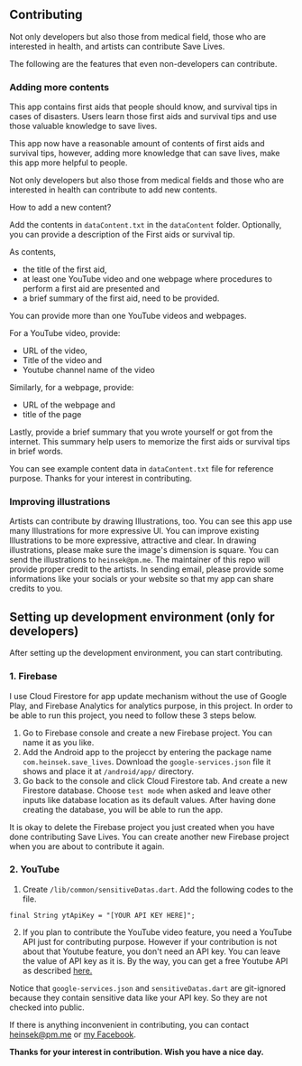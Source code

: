## Contributing
Not only developers but also those from medical field, those who are interested in health, and artists can contribute Save Lives.

The following are the features that even non-developers can contribute.

### Adding more contents
This app contains first aids that people should know, and survival tips in cases of disasters. Users learn those first aids and survival tips and use those valuable knowledge to save lives.

This app now have a reasonable amount of contents of first aids and survival tips, however, adding more knowledge that can save lives, make this app more helpful to people.

Not only developers but also those from medical fields and those who are interested in health can contribute to add new contents.

How to add a new content?

Add the contents in `dataContent.txt` in the `dataContent` folder. Optionally, you can provide a description of the First aids or survival tip.

As contents,
- the title of the first aid,
- at least one YouTube video and one webpage where procedures to perform a first aid are presented and
- a brief summary of the first aid, need to be provided.

You can provide more than one YouTube videos and webpages.

For a YouTube video, provide:
- URL of the video,
- Title of the video and
- Youtube channel name of the video

Similarly, for a webpage, provide:
- URL of the webpage and
- title of the page

Lastly, provide a brief summary that you wrote yourself or got from the internet. This summary help users to memorize the first aids or survival tips in brief words.

You can see example content data in `dataContent.txt` file for reference purpose. Thanks for your interest in contributing.

### Improving illustrations

Artists can contribute by drawing Illustrations, too. You can see this app use many Illustrations for more expressive UI. You can improve existing Illustrations to be more expressive, attractive and clear. In drawing illustrations, please make sure the image's dimension is square. You can send the illustrations to `heinsek@pm.me`. The maintainer of this repo will provide proper credit to the artists. In sending email, please provide some informations like your socials or your website so that my app can share credits to you.

## Setting up development environment (only for developers)
After setting up the development environment, you can start contributing.

### 1. Firebase
I use Cloud Firestore for app update mechanism without the use of Google Play, and Firebase Analytics for analytics purpose, in this project. In order to be able to run this project, you need to follow these 3 steps below.

1. Go to Firebase console and create a new Firebase project. You can name it as you like.
2. Add the Android app to the projecct by entering the package name `com.heinsek.save_lives`. Download the `google-services.json` file it shows and place it at `/android/app/` directory.
3. Go back to the console and click Cloud Firestore tab. And create a new Firestore database. Choose `test mode` when asked and leave other inputs like database location as its default values. After having done creating the database, you will be able to run the app.

It is okay to delete the Firebase project you just created when you have done contributing Save Lives. You can create another new Firebase project when you are about to contribute it again. 

### 2. YouTube

1. Create `/lib/common/sensitiveDatas.dart`. Add the following codes to the file.
```
final String ytApiKey = "[YOUR API KEY HERE]";
```
2. If you plan to contribute the YouTube video feature, you need a YouTube API just for contributing purpose. However if your contribution is not about that Youtube feature, you don't need an API key. You can leave the value of API key as it is. By the way, you can get a free Youtube API as described [here.](https://developers.google.com/youtube/v3/getting-started)

Notice that `google-services.json` and `sensitiveDatas.dart` are git-ignored because they contain sensitive data like your API key. So they are not checked into public.

If there is anything inconvenient in contributing, you can contact heinsek@pm.me or [my Facebook](https://www.facebook.com/HeynSekk).

**Thanks for your interest in contribution. Wish you have a nice day.**